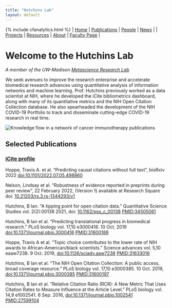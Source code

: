 ```yaml
---
title: "Hutchins Lab"
layout: default
---
```

{% include cfanalytics.html %}
| [Home](/index) | [Publications](/publications) | [People](/people) | [News](/news) |
| [Projects](/projects) | [Resources](/resources) | [About](/about) | [Faculty Page](https://ischool.wisc.edu/blog/staff/hutchins-b-ian/) |

# Welcome to the Hutchins Lab
*A member of the UW-Madison [Metascience Research Lab](https://metasci.ischool.wisc.edu/)*

We seek avenues to improve the research enterprise and accelerate biomedical research advances using quantitative analysis of information networks and machine learning. Prof. Hutchins previously worked as a data scientist at NIH, where he developed the iCite bibliometrics dashboard, along with many of its quantitative metrics and the NIH Open Citation Collection database. He also spearheaded the development of the NIH COVID-19 Portfolio to track and disseminate cutting-edge COVID-19 research in real time.

![Knowledge flow in a network of cancer immunotherapy publications](/assets/immunotherapy.gif "Knowledge flow in a network of breakthrough cancer immunotherapy publications. Credit, Ian Hutchins")

## Selected Publications
### [iCite profile](https://icite.od.nih.gov/analysis?search_id=75dxzqmnikoctf10)

Hoppe, Travis A. et al. “Predicting causal citations without full text”, bioRxiv 2022 [doi:10.1101/2022.07.05.498860](https://doi.org/10.1101/2022.07.05.498860)

Nelson, Lindsay et al. “Robustness of evidence reported in preprints during peer review”, 22 February 2022, (Version 1) available at Research Square doi: [10.21203/rs.3.rs-1344293/v1](https://doi.org/10.21203/rs.3.rs-1344293/v1)

Hutchins, B Ian. “A tipping point for open citation data.” Quantitative Science Studies vol. 2(2):00138 2021, doi: [10.1162/qss_c_00138](https://doi.org/10.1162/qss_c_00138) [PMID:34505061](https://pubmed.ncbi.nlm.nih.gov/34505061/)

Hutchins, B Ian et al. “Predicting translational progress in biomedical research.” PLoS biology vol. 17,10 e3000416. 10 Oct. 2019 [doi:10.1371/journal.pbio.3000416](http://doi.org/10.1371/journal.pbio.3000416) [PMID:31600189](https://pubmed.ncbi.nlm.nih.gov/31600189/)

Hoppe, Travis A et al. “Topic choice contributes to the lower rate of NIH awards to African-American/black scientists.” Science advances vol. 5,10 eaaw7238. 9 Oct. 2019, [doi:10.1126/sciadv.aaw7238](http://doi.org/10.1126/sciadv.aaw7238) [PMID:31633016](https://pubmed.ncbi.nlm.nih.gov/31633016/)

Hutchins, B Ian et al. “The NIH Open Citation Collection: A public access, broad coverage resource.” PLoS biology vol. 17,10 e3000385. 10 Oct. 2019, [doi:10.1371/journal.pbio.3000385](http://doi.org/10.1371/journal.pbio.3000385) [PMID:31600197](https://pubmed.ncbi.nlm.nih.gov/31600197/)

Hutchins, B Ian et al. “Relative Citation Ratio (RCR): A New Metric That Uses Citation Rates to Measure Influence at the Article Level.” PLoS biology vol. 14,9 e1002541. 6 Sep. 2016, [doi:10.1371/journal.pbio.1002541](http://doi.org/10.1371/journal.pbio.1002541) [PMID:27599104](https://pubmed.ncbi.nlm.nih.gov/27599104/)
